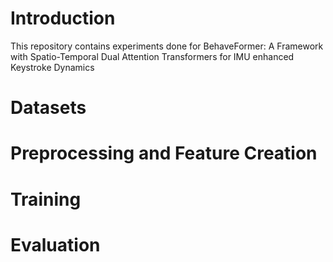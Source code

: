 # Introduction
This repository contains experiments done for BehaveFormer: A Framework with Spatio-Temporal Dual Attention Transformers for IMU enhanced Keystroke Dynamics

# Datasets

# Preprocessing and Feature Creation

# Training

# Evaluation


